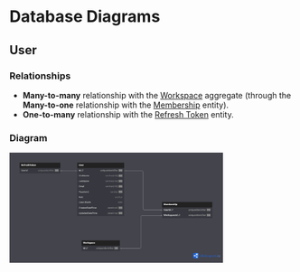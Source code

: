 # Database Diagrams

## User

### Relationships

- **Many-to-many** relationship with the [Workspace](../../aggregates/Aggregate.Workspace.md) aggregate
(through the **Many-to-one** relationship with the [Membership](../../entities/Entity.Membership.md) entity).
- **One-to-many** relationship with the [Refresh Token](../../entities/Entity.RefreshToken.md) entity.

### Diagram

<img src="../../../images/domain/diagrams/aggregates/diagram.user.png" alt="User Diagram" width="75%"/>
